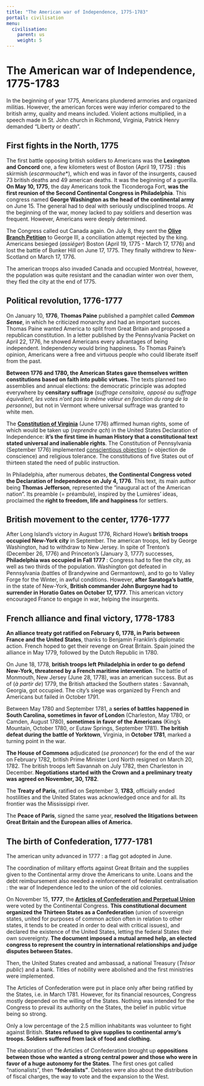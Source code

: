 ```yaml
---
title: "The American war of Independence, 1775-1783"
portail: civilisation
menu:
  civilisation:
    parent: us
    weight: 5
---
```


# The American war of Independence, 1775-1783

  

In the beginning of year 1775, Americans plundered armories and organized militias. However, the american forces were way inferior compared to the british army, quality and means included. Violent actions multiplied, in a speech made in St. John church in Richmond, Virginia, Patrick Henry demanded “Liberty or death”.

  

## First fights in the North, 1775

  

The first battle opposing british soldiers to Americans was the **Lexington and Concord** one, a few kilometers west of Boston (April 19, 1775) : this skirmish (*escarmouche**), which end was in favor of the insurgents, caused 73 british deaths and 49 american deaths. It was the beginning of a guerilla.  
**On May 10, 1775**, the day Americans took the Ticonderoga Fort, **was the first reunion of the Second Continental Congress in Philadelphia**. This congress named **George Washington as the head of the continental army** on June 15. The general had to deal with seriously undisciplined troops. At the beginning of the war, money lacked to pay soldiers and desertion was frequent. However, Americans were deeply determined.

  

The Congress called out Canada again. On July 8, they sent the [**Olive Branch Petition**](https://fr.wikipedia.org/wiki/P%C3%A9tition_du_rameau_d%27olivier) to George III, a conciliation attempt rejected by the king. Americans besieged (*assiéger*) Boston (April 19, 1775 - March 17, 1776) and lost the battle of Bunker Hill on June 17, 1775. They finally withdrew to New-Scotland on March 17, 1776.

The american troops also invaded Canada and occupied Montréal, however, the population was quite resistant and the canadian winter won over them, they fled the city at the end of 1775.

  

## Political revolution, 1776-1777

  

On January 10, **1776**, **Thomas Paine** published a pamphlet called ***Common Sense***, in which he criticized monarchy and had an important succes. Thomas Paine wanted America to split from Great Britain and proposed a republican constitution. In a letter published by the Pennsylvania Packet on April 22, 1776, he showed Americans every advantages of being independent. Independency would bring happiness. To Thomas Paine’s opinion, Americans were a free and virtuous people who could liberate itself from the past.

  

**Between 1776 and 1780, the American States gave themselves written constitutions based on faith into public virtues.**
The texts planned two assemblies and annual elections: the democratic principle was adopted everywhere by **censitary suffrage** (*suffrage censitaire, opposé au suffrage équivalent, les votes n’ont pas la même valeur en fonction du rang de la personne*), but not in Vermont where universal suffrage was granted to white men.

The [**Constitution of Virginia**](https://fr.wikipedia.org/wiki/Constitution_de_Virginie) (June 1776) affirmed human rights, some of which would be taken up (*reprendre qch*) in the United States Declaration of Independence: **it’s the first time in human History that a constitutional text stated universal and inalienable rights**. The Constitution of Pennsylvania (September 1776) implemented [conscientious objection](https://fr.wikipedia.org/wiki/Objection_de_conscience) (= objection de conscience) and religious tolerance. The constitutions of five States out of thirteen stated the need of public instruction.

  

In Philadelphia, after numerous debates, **the Continental Congress voted the Declaration of Independence on July 4, 1776**. This text, its main author being **Thomas Jefferson**, represented the “inaugural act of the American nation”. Its preamble (= préambule), inspired by the Lumières’ ideas, proclaimed the **right to freedom, life and happiness** for settlers.

  

## British movement to the center, 1776-1777

  

After Long Island’s victory in August 1776, Richard Howe’s **british troops occupied New-York city** in September. The american troops, led by George Washington, had to withdraw to New Jersey. In spite of Trenton’s (December 26, 1776) and Princeton’s (January 3, 1777) successes, **Philadelphia was occupied in Fall 1777** : Congress had to flee the city, as well as two thirds of the population. Washington got defeated in Pennsylvania (battles of Brandywine and Germantown), and to go to Valley Forge for the Winter, in awful conditions. However, **after Saratoga’s battle**, in the state of New-York, **British commander John Burgoyne had to surrender in Horatio Gates on October 17, 1777**. This american victory encouraged France to engage in war, helping the insurgents.

  

## French alliance and final victory, 1778-1783

  

**An alliance treaty got ratified on February 6, 1778, in Paris between France and the United States**, thanks to Benjamin Franklin’s diplomatic action. French hoped to get their revenge on Great Britain. Spain joined the alliance in May 1779, followed by the Dutch Republic in 1780.

  

On June 18, 1778, **british troops left Philadelphia in order to go defend New-York, threatened by a French maritime intervention**. The battle of Monmouth, New Jersey (June 28, 1778), was an american success. But as of (*à partir de*) 1779, the British attacked the Southern states : Savannah, Georgia, got occupied. The city’s siege was organized by French and Americans but failed in October 1791.

Between May 1780 and September 1781, a **series of battles happened in South Carolina, sometimes in favor of London** (Charleston, May 1780, or Camden, August 1780), **sometimes in favor of the Americans** (King’s Mountain, October 1780, or Eutaw Springs, September 1781). **The british defeat during the battle of Yorktown**, Virginia, in **October 1781**, marked a turning point in the war.

**The House of Commons** adjudicated (*se prononcer*) for the end of the war on February 1782, british Prime Minister Lord North resigned on March 20, 1782. The british troops left Savannah on July 1782, then Charleston in December. **Negotiations started with the Crown and a preliminary treaty was agreed on November, 30, 1782**.

  

The **Treaty of Paris**, ratified on September 3, **1783**, officially ended hostilities and the United States was acknowledged once and for all. Its frontier was the Mississippi river.

  

The **Peace of Paris**, signed the same year, **resolved the litigations between Great Britain and the European allies of America.**

## The birth of Confederation, 1777-1781

  

The american unity advanced in 1777 : a flag got adopted in June.

The coordination of military efforts against Great Britain and the supplies given to the Continental army drove the Americans to unite. Loans and the debt reimbursement also needed a reinforcement of federalist centralisation : the war of Independence led to the union of the old colonies.

  

On November 15, **1777**, the [**Articles of Confederation and Perpetual Union**](https://fr.wikipedia.org/wiki/Articles_de_la_Conf%C3%A9d%C3%A9ration)  were voted by the Continental Congress. **This constitutional document organized the Thirteen States as a Confederation** (union of sovereign states, united for purposes of common action often in relation to other states, it tends to be created in order to deal with critical issues), and declared the existence of the United States, letting the federal States their own sovereignty. **The document imposed a mutual armed help, an elected congress to represent the country in international relationships and judge disputes between States.**

Then, the United States created and ambassad, a national Treasury (*Trésor public*) and a bank. Titles of nobility were abolished and the first ministries were implemented.

The Articles of Confederation were put in place only after being ratified by the States, i.e. in March 1781. However, for its financial resources, Congress mostly depended on the willing of the States. Nothing was intended for the Congress to prevail its authority on the States, the belief in public virtue being so strong.

  

Only a low percentage of the 2.5 million inhabitants was volunteer to fight against British. **States refused to give supplies to continental army’s troops. Soldiers suffered from lack of food and clothing.**

  
The elaboration of the Articles of Confederation brought up **oppositions between those who wanted a strong central power and those who were in favor of a huge autonomy for the States**. The first ones got called “nationalists”, then **“federalists”**. Debates were also about the distribution of fiscal charges, the way to vote and the expansion to the West.